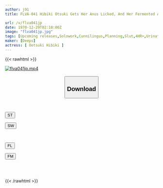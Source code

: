 ```yaml
---
author: j91
title: FLVA-041 Hibiki Otsuki Gets Her Anus Licked, And Her Fermented Asshole Is Sniffed And Licked Before The Shoot, Making Her Blush In Real Life! ! She Asks For Anal Cunnilingus With Her Butt Hole Fully Exposed... Anal Licking And A New Frontier Of SEX! A Rare Giga Tide Legend Slut Who Wanted You To Taste The Anal Wrinkles Soaked With Pee Pussy Juice.

url: /v/flva041jp
date: 1970-12-29T02:10:00Z
image: "flva041jp.jpg"
tags: [Upcoming releases,Solowork,Cunnilingus,Planning,Slut,4HR+,Urination,Butt	 ]
maker: [Deeps]
actress: [ Ootsuki Hibiki ]
---
```



{{< rawhtml >}}

<div class="video" data-videoid="pending_link.html">
    <a href="javascript:;">
        <img src="/v/flva041jp/flva041jp.jpg" width="WIDTH" height="HEIGHT" alt="flva041jp.mp4" loading="lazy">
    </a>
</div>

<script type="text/javascript" src="https://j91.asia/asset/on-demand-pend.js"></script>

<br>
  <link rel="stylesheet" href="https://j91.asia/asset/bs5.css">
  
  <center>
  <button class="btn btn-primary" type="button" data-bs-toggle="collapse" data-bs-target=".multi-collapse" aria-expanded="false" aria-controls="multiCollapseExample1 multiCollapseExample2"><h2>Download</h2></button></center>
</p>
<div class="row">
  <div class="col">
    <div class="collapse multi-collapse" id="multiCollapseExample1">
      <div class="card card-body">
	      	      <br>
<div class="buttons">  
<p><a href="https://j91.asia/pending_link.html" target="_blank"><button class="btn-hover color-3"><i class="fa fa-download"></i> ST</button></a></p>
<p><a href="https://j91.asia/pending_link.html" target="_blank"><button class="btn-hover color-2"><i class="fa fa-download"></i> SW</button></a></p></div>
    </div>
  </div>
</div>
  <div class="col">
    <div class="collapse multi-collapse" id="multiCollapseExample2">
      <div class="card card-body">
	      <br>
<div class="buttons">
<p><a href="https://filelions.online/f/fl_fileid" target="_blank"><button class="btn-hover color-9"><i class="fa fa-download"></i> FL</button></a></p>
<p><a href="https://j91.asia/pending_link.html" target="_blank"><button class="btn-hover color-8"><i class="fa fa-download"></i> FM</button></a></p></div>
<br><br>
      </div>
    </div>
  </div>
</div>

{{< /rawhtml >}}
